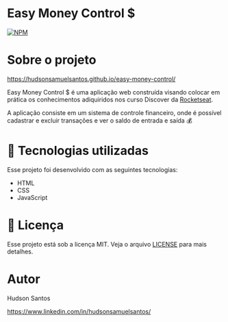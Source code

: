 # Easy Money Control $
[![NPM](https://img.shields.io/npm/l/react)](https://github.com/hudsonsamuelsantos/easy-money-control/blob/main/LICENSE) 

# Sobre o projeto

https://hudsonsamuelsantos.github.io/easy-money-control/

Easy Money Control $ é uma aplicação web construída visando colocar em prática os conhecimentos adiquiridos nos curso Discover da [Rocketseat](https://www.rocketseat.com.br/ "Site da Rocketseat").

A aplicação consiste em um sistema de controle financeiro, onde é possível cadastrar e excluir transações e ver o saldo de entrada e saída 💰

# 🚀 Tecnologias utilizadas

Esse projeto foi desenvolvido com as seguintes tecnologias:

- HTML
- CSS
- JavaScript

# :memo: Licença

Esse projeto está sob a licença MIT. Veja o arquivo [LICENSE](LICENSE) para mais detalhes.

# Autor

Hudson Santos

https://www.linkedin.com/in/hudsonsamuelsantos/
